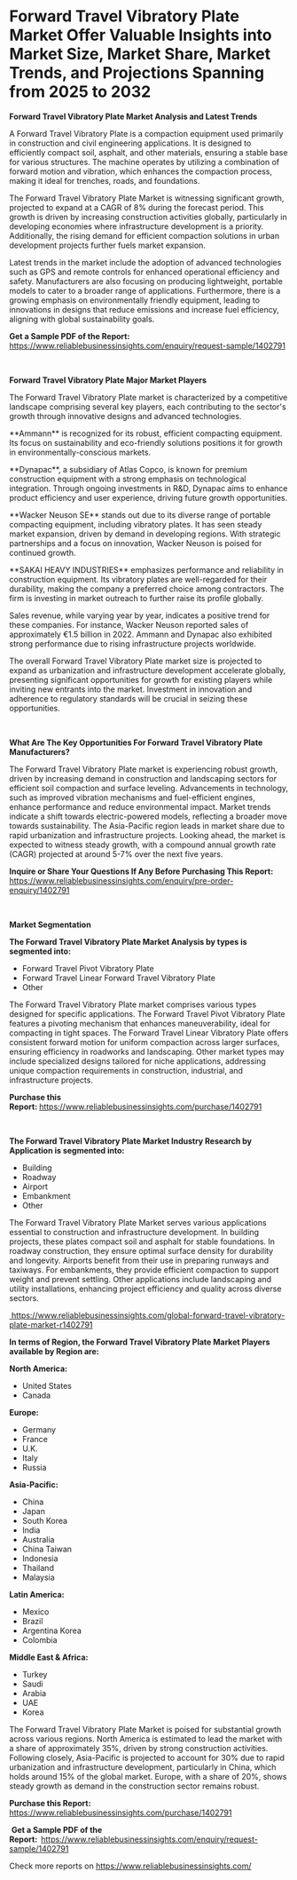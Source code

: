 <p><h1>Forward Travel Vibratory Plate Market Offer Valuable Insights into Market Size, Market Share, Market Trends, and Projections Spanning from 2025 to 2032</h1></p><p><strong>Forward Travel Vibratory Plate Market Analysis and Latest Trends</strong></p>
<p><p>A Forward Travel Vibratory Plate is a compaction equipment used primarily in construction and civil engineering applications. It is designed to efficiently compact soil, asphalt, and other materials, ensuring a stable base for various structures. The machine operates by utilizing a combination of forward motion and vibration, which enhances the compaction process, making it ideal for trenches, roads, and foundations.</p><p>The Forward Travel Vibratory Plate Market is witnessing significant growth, projected to expand at a CAGR of 8% during the forecast period. This growth is driven by increasing construction activities globally, particularly in developing economies where infrastructure development is a priority. Additionally, the rising demand for efficient compaction solutions in urban development projects further fuels market expansion. </p><p>Latest trends in the market include the adoption of advanced technologies such as GPS and remote controls for enhanced operational efficiency and safety. Manufacturers are also focusing on producing lightweight, portable models to cater to a broader range of applications. Furthermore, there is a growing emphasis on environmentally friendly equipment, leading to innovations in designs that reduce emissions and increase fuel efficiency, aligning with global sustainability goals.</p></p>
<p><strong>Get a Sample PDF of the Report:&nbsp;</strong> <a href="https://www.reliablebusinessinsights.com/enquiry/request-sample/1402791?utm_campaign=3273&utm_medium=2&utm_source=Github&utm_content=ia&utm_term=28032025&utm_id=forward-travel-vibratory-plate">https://www.reliablebusinessinsights.com/enquiry/request-sample/1402791</a></p>
<p>&nbsp;</p>
<p><strong>Forward Travel Vibratory Plate Major Market Players</strong></p>
<p><p>The Forward Travel Vibratory Plate market is characterized by a competitive landscape comprising several key players, each contributing to the sector's growth through innovative designs and advanced technologies. </p><p>**Ammann** is recognized for its robust, efficient compacting equipment. Its focus on sustainability and eco-friendly solutions positions it for growth in environmentally-conscious markets. </p><p>**Dynapac**, a subsidiary of Atlas Copco, is known for premium construction equipment with a strong emphasis on technological integration. Through ongoing investments in R&D, Dynapac aims to enhance product efficiency and user experience, driving future growth opportunities.</p><p>**Wacker Neuson SE** stands out due to its diverse range of portable compacting equipment, including vibratory plates. It has seen steady market expansion, driven by demand in developing regions. With strategic partnerships and a focus on innovation, Wacker Neuson is poised for continued growth.</p><p>**SAKAI HEAVY INDUSTRIES** emphasizes performance and reliability in construction equipment. Its vibratory plates are well-regarded for their durability, making the company a preferred choice among contractors. The firm is investing in market outreach to further raise its profile globally.</p><p>Sales revenue, while varying year by year, indicates a positive trend for these companies. For instance, Wacker Neuson reported sales of approximately €1.5 billion in 2022. Ammann and Dynapac also exhibited strong performance due to rising infrastructure projects worldwide.</p><p>The overall Forward Travel Vibratory Plate market size is projected to expand as urbanization and infrastructure development accelerate globally, presenting significant opportunities for growth for existing players while inviting new entrants into the market. Investment in innovation and adherence to regulatory standards will be crucial in seizing these opportunities.</p></p>
<p>&nbsp;</p>
<p><strong>What Are The Key Opportunities For Forward Travel Vibratory Plate Manufacturers?</strong></p>
<p><p>The Forward Travel Vibratory Plate market is experiencing robust growth, driven by increasing demand in construction and landscaping sectors for efficient soil compaction and surface leveling. Advancements in technology, such as improved vibration mechanisms and fuel-efficient engines, enhance performance and reduce environmental impact. Market trends indicate a shift towards electric-powered models, reflecting a broader move towards sustainability. The Asia-Pacific region leads in market share due to rapid urbanization and infrastructure projects. Looking ahead, the market is expected to witness steady growth, with a compound annual growth rate (CAGR) projected at around 5-7% over the next five years.</p></p>
<p><strong>Inquire or Share Your Questions If Any Before Purchasing This Report:</strong> <a href="https://www.reliablebusinessinsights.com/enquiry/pre-order-enquiry/1402791?utm_campaign=3273&utm_medium=2&utm_source=Github&utm_content=ia&utm_term=28032025&utm_id=forward-travel-vibratory-plate">https://www.reliablebusinessinsights.com/enquiry/pre-order-enquiry/1402791</a></p>
<p>&nbsp;</p>
<p><strong>Market Segmentation</strong></p>
<p><strong>The Forward Travel Vibratory Plate Market Analysis by types is segmented into:</strong></p>
<p><ul><li>Forward Travel Pivot Vibratory Plate</li><li>Forward Travel Linear Forward Travel Vibratory Plate</li><li>Other</li></ul></p>
<p><p>The Forward Travel Vibratory Plate market comprises various types designed for specific applications. The Forward Travel Pivot Vibratory Plate features a pivoting mechanism that enhances maneuverability, ideal for compacting in tight spaces. The Forward Travel Linear Vibratory Plate offers consistent forward motion for uniform compaction across larger surfaces, ensuring efficiency in roadworks and landscaping. Other market types may include specialized designs tailored for niche applications, addressing unique compaction requirements in construction, industrial, and infrastructure projects.</p></p>
<p><strong>Purchase this Report:&nbsp;</strong><a href="https://www.reliablebusinessinsights.com/purchase/1402791?utm_campaign=3273&utm_medium=2&utm_source=Github&utm_content=ia&utm_term=28032025&utm_id=forward-travel-vibratory-plate">https://www.reliablebusinessinsights.com/purchase/1402791</a></p>
<p>&nbsp;</p>
<p><strong>The Forward Travel Vibratory Plate Market Industry Research by Application is segmented into:</strong></p>
<p><ul><li>Building</li><li>Roadway</li><li>Airport</li><li>Embankment</li><li>Other</li></ul></p>
<p><p>The Forward Travel Vibratory Plate Market serves various applications essential to construction and infrastructure development. In building projects, these plates compact soil and asphalt for stable foundations. In roadway construction, they ensure optimal surface density for durability and longevity. Airports benefit from their use in preparing runways and taxiways. For embankments, they provide efficient compaction to support weight and prevent settling. Other applications include landscaping and utility installations, enhancing project efficiency and quality across diverse sectors.</p></p>
<p><a href="https://www.reliablebusinessinsights.com/global-forward-travel-vibratory-plate-market-r1402791?utm_campaign=3273&utm_medium=2&utm_source=Github&utm_content=ia&utm_term=28032025&utm_id=forward-travel-vibratory-plate">&nbsp;https://www.reliablebusinessinsights.com/global-forward-travel-vibratory-plate-market-r1402791</a></p>
<p><strong>In terms of Region, the Forward Travel Vibratory Plate Market Players available by Region are:</strong></p>
<p>
    <p> <strong> North America: </strong>
        <ul>
            <li>United States</li>
            <li>Canada</li>
        </ul>
        </p> 
    <p> <strong> Europe: </strong>
        <ul>
            <li>Germany</li>
            <li>France</li>
            <li>U.K.</li>
            <li>Italy</li>
            <li>Russia</li>
        </ul>
        </p> 
    <p> <strong> Asia-Pacific: </strong>
        <ul>
            <li>China</li>
            <li>Japan</li>
            <li>South Korea</li>
            <li>India</li>
            <li>Australia</li>
            <li>China Taiwan</li>
            <li>Indonesia</li>
            <li>Thailand</li>
            <li>Malaysia</li>
        </ul>
        </p> 
    <p> <strong> Latin America: </strong>
        <ul>
            <li>Mexico</li>
            <li>Brazil</li>
            <li>Argentina Korea</li>
            <li>Colombia</li>
        </ul>
        </p> 
    <p> <strong> Middle East & Africa: </strong>
        <ul>
            <li>Turkey</li>
            <li>Saudi</li>
            <li>Arabia</li>
            <li>UAE</li>
            <li>Korea</li>
        </ul>
    </p>
    </p>
<p><p>The Forward Travel Vibratory Plate Market is poised for substantial growth across various regions. North America is estimated to lead the market with a share of approximately 35%, driven by strong construction activities. Following closely, Asia-Pacific is projected to account for 30% due to rapid urbanization and infrastructure development, particularly in China, which holds around 15% of the global market. Europe, with a share of 20%, shows steady growth as demand in the construction sector remains robust.</p></p>
<p><strong>Purchase this Report: </strong><a href="https://www.reliablebusinessinsights.com/purchase/1402791?utm_campaign=3273&utm_medium=2&utm_source=Github&utm_content=ia&utm_term=28032025&utm_id=forward-travel-vibratory-plate">https://www.reliablebusinessinsights.com/purchase/1402791</a></p>
<p>&nbsp;<strong>Get a Sample PDF of the Report:&nbsp;&nbsp;</strong><a href="https://www.reliablebusinessinsights.com/enquiry/request-sample/1402791?utm_campaign=3273&utm_medium=2&utm_source=Github&utm_content=ia&utm_term=28032025&utm_id=forward-travel-vibratory-plate">https://www.reliablebusinessinsights.com/enquiry/request-sample/1402791</a></p>
<p><strong></strong></p>
<p>Check more reports on <a href="https://www.reliablebusinessinsights.com/?utm_campaign=3273&utm_medium=2&utm_source=Github&utm_content=ia&utm_term=28032025&utm_id=forward-travel-vibratory-plate">https://www.reliablebusinessinsights.com/</a></p>